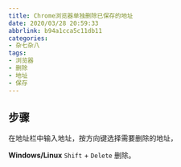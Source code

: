 ```yaml
---
title: Chrome浏览器单独删除已保存的地址
date: 2020/03/28 20:59:33
abbrlink: b94a1cca5c11db11
categories:
- 杂七杂八
tags:
- 浏览器
- 删除
- 地址
- 保存
---
```

## 步骤
在地址栏中输入地址，按方向键选择需要删除的地址，

**Windows/Linux**
 `Shift` + `Delete` 删除。

